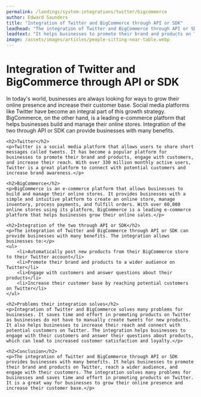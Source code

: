 ```yaml
---
permalink: /landings/system-integrations/twitter/bigcommerce
author: Edward Saunders
title: "Integration of Twitter and BigCommerce through API or SDK"
leadhead: "The integration of Twitter and BigCommerce through API or SDK provides businesses with many benefits"
leadtext: "It helps businesses to promote their brand and products on Twitter, reach a wider audience, and engage with their customers. The integration solves many problems for businesses and saves time and effort in promoting products on Twitter. It is a great way for businesses to grow their online presence and increase their customer base."
image: /assets/images/articles/people-sitting-near-table.webp
---
```

<div class="arttext">    <h1>Integration of Twitter and BigCommerce through API or SDK</h1>
    <p>In today's world, businesses are always looking for ways to grow their online presence and increase their customer base. Social media platforms like Twitter have become an integral part of this growth strategy. BigCommerce, on the other hand, is a leading e-commerce platform that helps businesses build and manage their online stores. Integration of the two through API or SDK can provide businesses with many benefits.</p>

    <h2>Twitter</h2>
    <p>Twitter is a social media platform that allows users to share short messages called tweets. It has become a popular platform for businesses to promote their brand and products, engage with customers, and increase their reach. With over 330 million monthly active users, Twitter is a great platform to connect with potential customers and increase brand awareness.</p>

    <h2>BigCommerce</h2>
    <p>BigCommerce is an e-commerce platform that allows businesses to build and manage their online stores. It provides businesses with a simple and intuitive platform to create an online store, manage inventory, process payments, and fulfill orders. With over 60,000 online stores using its platform, BigCommerce is a leading e-commerce platform that helps businesses grow their online sales.</p>

    <h2>Integration of the two through API or SDK</h2>
    <p>The integration of Twitter and BigCommerce through API or SDK can provide businesses with many benefits. The integration allows businesses to:</p>
    <ul>
        <li>Automatically post new products from their BigCommerce store to their Twitter account</li>
        <li>Promote their brand and products to a wider audience on Twitter</li>
        <li>Engage with customers and answer questions about their products</li>
        <li>Increase their customer base by reaching potential customers on Twitter</li>
    </ul>

    <h2>Problems their integration solves</h2>
    <p>Integration of Twitter and BigCommerce solves many problems for businesses. It saves time and effort in promoting products on Twitter as businesses do not have to manually create tweets for new products. It also helps businesses to increase their reach and connect with potential customers on Twitter. The integration helps businesses to engage with their customers and answer their questions about products, which can lead to increased customer satisfaction and loyalty.</p>

    <h2>Conclusion</h2>
    <p>The integration of Twitter and BigCommerce through API or SDK provides businesses with many benefits. It helps businesses to promote their brand and products on Twitter, reach a wider audience, and engage with their customers. The integration solves many problems for businesses and saves time and effort in promoting products on Twitter. It is a great way for businesses to grow their online presence and increase their customer base.</p>
</div>